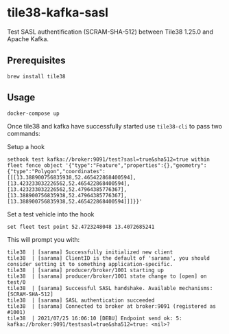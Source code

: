 # tile38-kafka-sasl

Test SASL authentification (SCRAM-SHA-512) between Tile38 1.25.0 and Apache Kafka.

## Prerequisites

`brew install tile38`

## Usage

`docker-compose up`

Once tile38 and kafka have successfully started use `tile38-cli` to pass two commands:

Setup a hook

```
sethook test kafka://broker:9091/test?sasl=true&sha512=true within fleet fence object '{"type":"Feature","properties":{},"geometry":{"type":"Polygon","coordinates":[[[13.388900756835938,52.465422868400594],[13.423233032226562,52.465422868400594],[13.423233032226562,52.47964385776367],[13.388900756835938,52.47964385776367],[13.388900756835938,52.465422868400594]]]}}'
```

Set a test vehicle into the hook

```
set fleet test point 52.4723248048 13.4072685241
```

This will prompt you with:

```
tile38  | [sarama] Successfully initialized new client
tile38  | [sarama] ClientID is the default of 'sarama', you should consider setting it to something application-specific.
tile38  | [sarama] producer/broker/1001 starting up
tile38  | [sarama] producer/broker/1001 state change to [open] on test/0
tile38  | [sarama] Successful SASL handshake. Available mechanisms: [SCRAM-SHA-512]
tile38  | [sarama] SASL authentication succeeded
tile38  | [sarama] Connected to broker at broker:9091 (registered as #1001)
tile38  | 2021/07/25 16:06:10 [DEBU] Endpoint send ok: 5: kafka://broker:9091/testsasl=true&sha512=true: <nil>?
```
